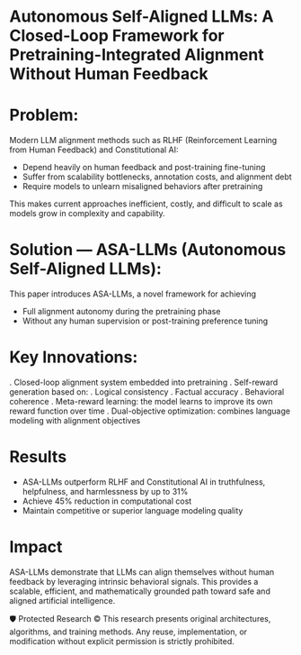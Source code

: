 # Autonomous Self-Aligned LLMs: A Closed-Loop Framework for Pretraining-Integrated Alignment Without Human Feedback
# Problem:
Modern LLM alignment methods such as RLHF (Reinforcement Learning from Human Feedback) and Constitutional AI:
- Depend heavily on human feedback and post-training fine-tuning
- Suffer from scalability bottlenecks, annotation costs, and alignment debt
- Require models to unlearn misaligned behaviors after pretraining

This makes current approaches inefficient, costly, and difficult to scale as models grow in complexity and capability.

# Solution — ASA-LLMs (Autonomous Self-Aligned LLMs):
This paper introduces ASA-LLMs, a novel framework for achieving

- Full alignment autonomy during the pretraining phase
- Without any human supervision or post-training preference tuning

# Key Innovations:
. Closed-loop alignment system embedded into pretraining
. Self-reward generation based on:
. Logical consistency
. Factual accuracy
. Behavioral coherence
. Meta-reward learning: the model learns to improve its own reward function over time
. Dual-objective optimization: combines language modeling with alignment objectives

# Results
- ASA-LLMs outperform RLHF and Constitutional AI in truthfulness, helpfulness, and harmlessness by up to 31%
- Achieve 45% reduction in computational cost
- Maintain competitive or superior language modeling quality

# Impact
ASA-LLMs demonstrate that LLMs can align themselves without human feedback by leveraging intrinsic behavioral signals. This provides a scalable, efficient, and mathematically grounded path toward safe and aligned artificial intelligence.

🛡️ Protected Research
© This research presents original architectures, algorithms, and training methods. Any reuse, implementation, or modification without explicit permission is strictly prohibited.
